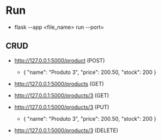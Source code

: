 
# Run
- flask --app <file_name> run --port= <port>


## CRUD
- http://127.0.0.1:5000/product (POST)
	- {
		"name":  "Produto 3",
		"price":  200.50,
		"stock":  200
	}

- http://127.0.0.1:5000/products (GET)
- http://127.0.0.1:5000/products/3 (GET)
- http://127.0.0.1:5000/products/3 (PUT)
	- {
		"name":  "Produto 3",
		"price":  200.50,
		"stock":  200
	}
- http://127.0.0.1:5000/products/3 (DELETE)
